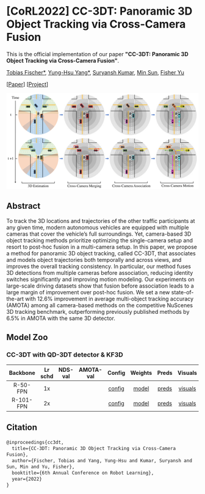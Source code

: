 # [CoRL2022] CC-3DT: Panoramic 3D Object Tracking via Cross-Camera Fusion
This is the official implementation of our paper **"CC-3DT: Panoramic 3D Object Tracking via Cross-Camera Fusion"**.

[Tobias Fischer*](https://tobiasfshr.github.io/), [Yung-Hsu Yang*](https://royyang0714.github.io/), [Suryansh Kumar](https://suryanshkumar.github.io/), [Min Sun](https://aliensunmin.github.io/), [Fisher Yu](https://www.yf.io/)

[[Paper](https://arxiv.org/abs/2212.01247)] [[Project](https://www.vis.xyz/pub/cc-3dt/)]

<img src="./src/banner.png" width="830">

## Abstract
To track the 3D locations and trajectories of the other traffic participants at any given time, modern autonomous vehicles are equipped with multiple cameras that cover the vehicle’s full surroundings. Yet, camera-based 3D object tracking methods prioritize optimizing the single-camera setup and resort to post-hoc fusion in a multi-camera setup. In this paper, we propose a method for panoramic 3D object tracking, called CC-3DT, that associates and models object trajectories both temporally and across views, and improves the overall tracking consistency. In particular, our method fuses 3D detections from multiple cameras before association, reducing identity switches significantly and improving motion modeling. Our experiments on large-scale driving datasets show that fusion before association leads to a large margin of improvement over post-hoc fusion. We set a new state-of-the-art with 12.6% improvement in average multi-object tracking accuracy (AMOTA) among all camera-based methods on the competitive NuScenes 3D tracking benchmark, outperforming previously published methods by 6.5% in AMOTA with the same 3D detector.

## Model Zoo
### CC-3DT with QD-3DT detector & KF3D
| Backbone  | Lr schd | NDS-val | AMOTA-val |                        Config                      |  Weights  |   Preds   |   Visuals   |
| :------:  | :-----: | :-----: | :-------: | :------------------------------------------------: | :-------: | :-------: | :---------: |
| R-50-FPN  |   1x    |         |           | [config](./cc_3dt_frcnn_r50_fpn_kf3d_12e_nusc.py)  | [model]() | [preds]() | [visuals]() |
| R-101-FPN |   2x    |         |           | [config](./cc_3dt_frcnn_r101_fpn_kf3d_24e_nusc.py) | [model]() | [preds]() | [visuals]() |



## Citation
```
@inproceedings{cc3dt,
  title={CC-3DT: Panoramic 3D Object Tracking via Cross-Camera Fusion},
  author={Fischer, Tobias and Yang, Yung-Hsu and Kumar, Suryansh and Sun, Min and Yu, Fisher},
  booktitle={6th Annual Conference on Robot Learning},
  year={2022}
}
```
